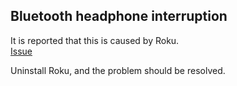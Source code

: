 ##  Bluetooth headphone interruption  
  
It is reported that this is caused by Roku.  
[Issue](https://github.com/NightscoutFoundation/xDrip/issues/1859#issuecomment-952233172)  

Uninstall Roku, and the problem should be resolved.  
